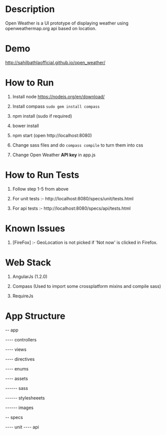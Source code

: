 # Description

Open Weather is a UI prototype of displaying weather using openweathermap.org api based on location.

# Demo

http://sahilbathlaofficial.github.io/open_weather/

# How to Run

1) Install node https://nodejs.org/en/download/

2) Install compass `sudo gem install compass`

3) npm install (sudo if required)

4) bower install

5) npm start (open http://localhost:8080)

6) Change sass files and do `compass compile` to turn them into css

7) Change Open Weather **API key** in app.js

# How to Run Tests

1) Follow step 1-5 from above

2) For unit tests :- http://localhost:8080/specs/unit/tests.html

2) For api tests :- http://localhost:8080/specs/api/tests.html

# Known Issues

1. [FireFox] :- GeoLocation is not picked if 'Not now' is clicked in Firefox.

# Web Stack

1) AngularJs (1.2.0)

2) Compass (Used to import some crossplatform mixins and compile sass)

3) RequireJs

# App Structure

-- app

---- controllers

---- views

---- directives

---- enums

---- assets

------ sass

------ stylesheeets

------ images


-- specs

---- unit
---- api
